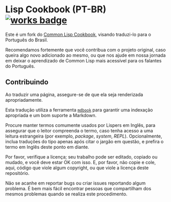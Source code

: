 # Lisp Cookbook (PT-BR) [![works badge](https://cdn.rawgit.com/nikku/works-on-my-machine/v0.2.0/badge.svg)](https://github.com/nikku/works-on-my-machine)

Este é um fork do [Common Lisp Cookbook](https://github.com/commonlispbr/cl-cookbook), visando
traduzi-lo para o Português do Brasil.

Recomendamos fortemente que você contribua com o projeto original, caso queira algo novo
adicionado ao mesmo, ou que nos ajude em nossa jornada em deixar o aprendizado de Common Lisp mais
acessível para os falantes do Português.

## Contribuindo

Ao traduzir uma página, assegure-se de que ela seja renderizada apropriadamente.

Esta tradução utiliza a ferramenta [`mdbook`](https://github.com/rust-lang-nursery/mdBook) para
garantir uma indexação apropriada e um bom suporte a Markdown.

Procure manter termos comumente usados por Lispers em Inglês, para assegurar que o leitor
compreenda o termo, caso tenha acesso a uma leitura estrangeira (por exemplo, *package*,
*system*, *REPL*). Opcionalmente, inclua traduções do tipo apenas após citar o jargão em questão,
e prefira o termo em Inglês deste ponto em diante.

Por favor, verifique a licença; seu trabalho pode ser editado, copiado ou mudado, e você deve
estar OK com isso. E, por favor, não copie e cole, aqui, código que viole algum copyright, ou
que viole a licença deste repositório.

Não se acanhe em reportar bugs ou criar issues reportando algum problema. É bem mais fácil
encontrar pessoas que compartilham dos mesmos problemas quando se realiza este procedimento.


